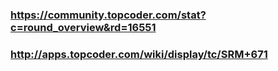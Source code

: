 ### https://community.topcoder.com/stat?c=round_overview&rd=16551
### http://apps.topcoder.com/wiki/display/tc/SRM+671
